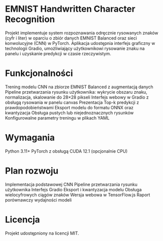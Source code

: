 # EMNIST Handwritten Character Recognition
Projekt implementuje system rozpoznawania odręcznie rysowanych znaków (cyfr i liter) w oparciu o zbiór danych EMNIST Balanced oraz sieci konwolucyjne (CNN) w PyTorch.
Aplikacja udostępnia interfejs graficzny w technologii Gradio, umożliwiający użytkownikowi rysowanie znaku na panelu i uzyskanie predykcji w czasie rzeczywistym.

# Funkcjonalności
Trening modelu CNN na zbiorze EMNIST Balanced z augmentacją danych
Pipeline przetwarzania rysunku użytkownika: wykrycie obszaru znaku, normalizacja, skalowanie do 28×28 pikseli
Interfejs webowy w Gradio z obsługą rysowania w panelu canvas
Prezentacja Top-k predykcji z prawdopodobieństwami
Eksport modelu do formatu ONNX oraz kwantyzacja
Obsługa pustych lub niejednoznacznych rysunków
Konfigurowalne parametry treningu w plikach YAML

# Wymagania
Python 3.11+
PyTorch z obsługą CUDA 12.1 (opcjonalnie CPU)

# Plan rozwoju
 Implementacja podstawowej CNN
 Pipeline przetwarzania rysunku użytkownika
 Interfejs Gradio
 Eksport i kwantyzacja modelu
 Obsługa wielocyfrowych ciągów znaków
 Wersja webowa w TensorFlow.js
 Raport porównawczy wydajności modeli

# Licencja
Projekt udostępniony na licencji MIT.
